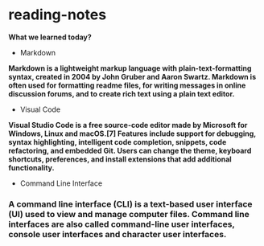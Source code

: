 # reading-notes
**What we learned today?**
* Markdown

 **Markdown is a lightweight markup language with plain-text-formatting syntax, created in 2004 by John Gruber and Aaron Swartz. Markdown is often used for formatting readme files, for writing messages in online discussion forums, and to create rich text using a plain text editor.**
* Visual Code

 __Visual Studio Code is a free source-code editor made by Microsoft for Windows, Linux and macOS.[7] Features include support for debugging, syntax highlighting, intelligent code completion, snippets, code refactoring, and embedded Git. Users can change the theme, keyboard shortcuts, preferences, and install extensions that add additional functionality.__
* Command Line Interface

 ### A command line interface (CLI) is a text-based user interface (UI) used to view and manage computer files. Command line interfaces are also called command-line user interfaces, console user interfaces and character user interfaces.
